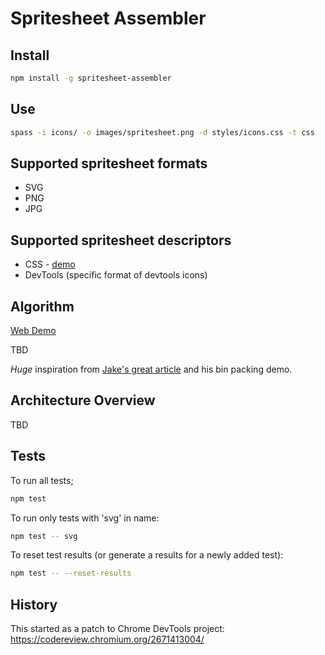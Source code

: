 # Spritesheet Assembler

## Install

```bash
npm install -g spritesheet-assembler
```

## Use

```bash
spass -i icons/ -o images/spritesheet.png -d styles/icons.css -t css
```

## Supported spritesheet formats

- SVG
- PNG
- JPG

## Supported spritesheet descriptors

- CSS - [demo](https://aslushnikov.github.io/spritesheet-assembler/demos/css-spritesheet/)
- DevTools (specific format of devtools icons)

## Algorithm

[Web Demo](https://aslushnikov.github.io/spritesheet-assembler/demos/algorithm/)

TBD

*Huge* inspiration from [Jake's great article](http://codeincomplete.com/posts/bin-packing/) and his bin packing demo.


## Architecture Overview

TBD

## Tests

To run all tests;
```bash
npm test
```

To run only tests with 'svg' in name:
```bash
npm test -- svg
```

To reset test results (or generate a results for a newly added test):
```bash
npm test -- --reset-results
```

## History

This started as a patch to Chrome DevTools project: https://codereview.chromium.org/2671413004/


